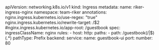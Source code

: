 apiVersion: networking.k8s.io/v1
kind: Ingress
metadata:
  name: riker-ingress-nginx
  namespace: team-riker
  annotations:
    nginx.ingress.kubernetes.io/use-regex: "true" 
    nginx.ingress.kubernetes.io/rewrite-target: /$2 
    #nginx.ingress.kubernetes.io/app-root: /guestbook
spec:
  ingressClassName: nginx
  rules:
    - host: 
      http:
        paths:
          - path: /guestbook(/|$)(.*)
            pathType: Prefix
            backend:
              service:
                name: guestbook-ui
                port:
                  number: 80